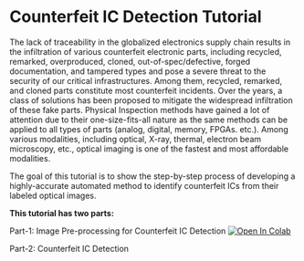 # Counterfeit IC Detection Tutorial
The lack of traceability in the globalized electronics supply chain results in the infiltration of various counterfeit electronic parts, including recycled, remarked, overproduced, cloned, out-of-spec/defective, forged documentation, and tampered types and pose a severe threat to the security of our critical infrastructures. Among them, recycled, remarked, and cloned parts constitute most counterfeit incidents. Over the years, a class of solutions has been proposed to mitigate the widespread infiltration of these fake parts. Physical Inspection methods have gained a lot of attention due to their one-size-fits-all nature as the same methods can be applied to all types of parts (analog, digital, memory, FPGAs. etc.). Among various modalities, including optical, X-ray, thermal, electron beam microscopy, etc., optical imaging is one of the fastest and most affordable modalities.

The goal of this tutorial is to show the step-by-step process of developing a highly-accurate automated method to identify counterfeit ICs from their labeled optical images.

**This tutorial has two parts:**

Part-1: Image Pre-processing for Counterfeit IC Detection <a href="https://colab.research.google.com/github/shajibghosh/counterfeit-ic-detection-tutorial/blob/main/image_preprocessing_counterfeit_detection.ipynb">
  <img src="https://colab.research.google.com/assets/colab-badge.svg" alt="Open In Colab"/>
</a>

Part-2: Counterfeit IC Detection 

